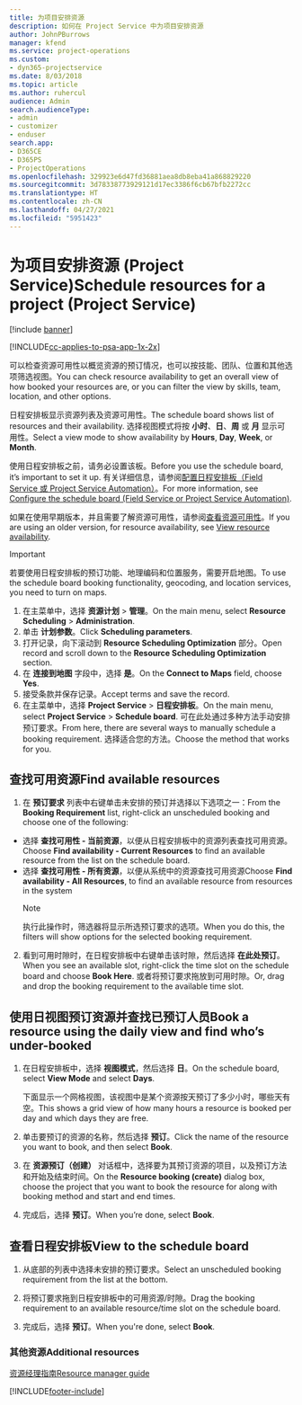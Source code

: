 ```yaml
---
title: 为项目安排资源
description: 如何在 Project Service 中为项目安排资源
author: JohnPBurrows
manager: kfend
ms.service: project-operations
ms.custom:
- dyn365-projectservice
ms.date: 8/03/2018
ms.topic: article
ms.author: ruhercul
audience: Admin
search.audienceType:
- admin
- customizer
- enduser
search.app:
- D365CE
- D365PS
- ProjectOperations
ms.openlocfilehash: 329923e6d47fd36881aea8db8eba41a868829220
ms.sourcegitcommit: 3d78338773929121d17ec3386f6cb67bfb2272cc
ms.translationtype: HT
ms.contentlocale: zh-CN
ms.lasthandoff: 04/27/2021
ms.locfileid: "5951423"
---
```

# <a name="schedule-resources-for-a-project-project-service"></a><span data-ttu-id="633ff-103">为项目安排资源 (Project Service)</span><span class="sxs-lookup"><span data-stu-id="633ff-103">Schedule resources for a project (Project Service)</span></span>

[!include [banner](../includes/psa-now-project-operations.md)]

[!INCLUDE[cc-applies-to-psa-app-1x-2x](../includes/cc-applies-to-psa-app-1x-2x.md)]

<span data-ttu-id="633ff-104">可以检查资源可用性以概览资源的预订情况，也可以按技能、团队、位置和其他选项筛选视图。</span><span class="sxs-lookup"><span data-stu-id="633ff-104">You can check resource availability to get an overall view of how booked your resources are, or you can filter the view by skills, team, location, and other options.</span></span>  
  
<span data-ttu-id="633ff-105">日程安排板显示资源列表及资源可用性。</span><span class="sxs-lookup"><span data-stu-id="633ff-105">The schedule board shows list of resources and their availability.</span></span> <span data-ttu-id="633ff-106">选择视图模式将按 **小时**、**日**、**周** 或 **月** 显示可用性。</span><span class="sxs-lookup"><span data-stu-id="633ff-106">Select a view mode to show availability by **Hours**, **Day**, **Week**, or **Month**.</span></span>  
  
<span data-ttu-id="633ff-107">使用日程安排板之前，请务必设置该板。</span><span class="sxs-lookup"><span data-stu-id="633ff-107">Before you use the schedule board, it’s important to set it up.</span></span> <span data-ttu-id="633ff-108">有关详细信息，请参阅[配置日程安排板（Field Service 或 Project Service Automation）](/dynamics365/field-service/configure-schedule-board)。</span><span class="sxs-lookup"><span data-stu-id="633ff-108">For more information, see [Configure the schedule board (Field Service or Project Service Automation)](/dynamics365/field-service/configure-schedule-board).</span></span>
  
<span data-ttu-id="633ff-109">如果在使用早期版本，并且需要了解资源可用性，请参阅[查看资源可用性](../psa/view-resource-availability.md)。</span><span class="sxs-lookup"><span data-stu-id="633ff-109">If you are using an older version, for resource availability, see [View resource availability](../psa/view-resource-availability.md).</span></span>  

> [!IMPORTANT]
>  <span data-ttu-id="633ff-110">若要使用日程安排板的预订功能、地理编码和位置服务，需要开启地图。</span><span class="sxs-lookup"><span data-stu-id="633ff-110">To use the schedule board booking functionality, geocoding, and location services, you need to turn on maps.</span></span>  
> 
> 1. <span data-ttu-id="633ff-111">在主菜单中，选择 **资源计划** > **管理**。</span><span class="sxs-lookup"><span data-stu-id="633ff-111">On the main menu, select **Resource Scheduling** > **Administration**.</span></span>  
> 2. <span data-ttu-id="633ff-112">单击 **计划参数**。</span><span class="sxs-lookup"><span data-stu-id="633ff-112">Click **Scheduling parameters**.</span></span>  
> 3. <span data-ttu-id="633ff-113">打开记录，向下滚动到 **Resource Scheduling Optimization** 部分。</span><span class="sxs-lookup"><span data-stu-id="633ff-113">Open record and scroll down to the **Resource Scheduling Optimization** section.</span></span>  
> 4. <span data-ttu-id="633ff-114">在 **连接到地图** 字段中，选择 **是**。</span><span class="sxs-lookup"><span data-stu-id="633ff-114">On the **Connect to Maps** field, choose **Yes**.</span></span>  
> 5. <span data-ttu-id="633ff-115">接受条款并保存记录。</span><span class="sxs-lookup"><span data-stu-id="633ff-115">Accept terms and save the record.</span></span>  
> 6. <span data-ttu-id="633ff-116">在主菜单中，选择 **Project Service** > **日程安排板**。</span><span class="sxs-lookup"><span data-stu-id="633ff-116">On the main menu, select **Project Service** > **Schedule board**.</span></span> <span data-ttu-id="633ff-117">可在此处通过多种方法手动安排预订要求。</span><span class="sxs-lookup"><span data-stu-id="633ff-117">From here, there are several ways to manually schedule a booking requirement.</span></span> <span data-ttu-id="633ff-118">选择适合您的方法。</span><span class="sxs-lookup"><span data-stu-id="633ff-118">Choose the method that works for you.</span></span>
  
## <a name="find-available-resources"></a><span data-ttu-id="633ff-119">查找可用资源</span><span class="sxs-lookup"><span data-stu-id="633ff-119">Find available resources</span></span>

1.  <span data-ttu-id="633ff-120">在 **预订要求** 列表中右键单击未安排的预订并选择以下选项之一：</span><span class="sxs-lookup"><span data-stu-id="633ff-120">From the **Booking Requirement** list, right-click an unscheduled booking and choose one of the following:</span></span>  
  
- <span data-ttu-id="633ff-121">选择 **查找可用性 - 当前资源**，以便从日程安排板中的资源列表查找可用资源。</span><span class="sxs-lookup"><span data-stu-id="633ff-121">Choose **Find availability - Current Resources** to find an available resource from the list on the schedule board.</span></span>  
- <span data-ttu-id="633ff-122">选择 **查找可用性 - 所有资源**，以便从系统中的资源查找可用资源</span><span class="sxs-lookup"><span data-stu-id="633ff-122">Choose **Find availability - All Resources**, to find an available resource from resources in the system</span></span>  
   > [!NOTE]
   >  <span data-ttu-id="633ff-123">执行此操作时，筛选器将显示所选预订要求的选项。</span><span class="sxs-lookup"><span data-stu-id="633ff-123">When you do this, the filters will show options for the selected booking requirement.</span></span>  
  
2. <span data-ttu-id="633ff-124">看到可用时隙时，在日程安排板中右键单击该时隙，然后选择 **在此处预订**。</span><span class="sxs-lookup"><span data-stu-id="633ff-124">When you see an available slot, right-click the time slot on the schedule board and choose **Book Here**.</span></span> <span data-ttu-id="633ff-125">或者将预订要求拖放到可用时隙。</span><span class="sxs-lookup"><span data-stu-id="633ff-125">Or, drag and drop the booking requirement to the available time slot.</span></span>  
  

## <a name="book-a-resource-using-the-daily-view-and-find-whos-under-booked"></a><span data-ttu-id="633ff-126">使用日视图预订资源并查找已预订人员</span><span class="sxs-lookup"><span data-stu-id="633ff-126">Book a resource using the daily view and find who’s under-booked</span></span>
  
1.  <span data-ttu-id="633ff-127">在日程安排板中，选择 **视图模式**，然后选择 **日**。</span><span class="sxs-lookup"><span data-stu-id="633ff-127">On the schedule board, select **View Mode** and select **Days**.</span></span>  
  
    <span data-ttu-id="633ff-128">下面显示一个网格视图，该视图中是某个资源按天预订了多少小时，哪些天有空。</span><span class="sxs-lookup"><span data-stu-id="633ff-128">This shows a grid view of how many hours a resource is booked per day and which days they are free.</span></span>  
  
2.  <span data-ttu-id="633ff-129">单击要预订的资源的名称，然后选择 **预订**。</span><span class="sxs-lookup"><span data-stu-id="633ff-129">Click the name of the resource you want to book, and then select **Book**.</span></span>  
  
3.  <span data-ttu-id="633ff-130">在 **资源预订（创建）** 对话框中，选择要为其预订资源的项目，以及预订方法和开始及结束时间。</span><span class="sxs-lookup"><span data-stu-id="633ff-130">On the **Resource booking (create)** dialog box, choose the project that you want to book the resource for along with booking method and start and end times.</span></span>  
  
4.  <span data-ttu-id="633ff-131">完成后，选择 **预订**。</span><span class="sxs-lookup"><span data-stu-id="633ff-131">When you’re done, select **Book**.</span></span>  
  
## <a name="view-to-the-schedule-board"></a><span data-ttu-id="633ff-132">查看日程安排板</span><span class="sxs-lookup"><span data-stu-id="633ff-132">View to the schedule board</span></span>
  
1.  <span data-ttu-id="633ff-133">从底部的列表中选择未安排的预订要求。</span><span class="sxs-lookup"><span data-stu-id="633ff-133">Select an unscheduled booking requirement from the list at the bottom.</span></span>  
  
2.  <span data-ttu-id="633ff-134">将预订要求拖到日程安排板中的可用资源/时隙。</span><span class="sxs-lookup"><span data-stu-id="633ff-134">Drag the booking requirement to an available resource/time slot on the schedule board.</span></span>  
  
3.  <span data-ttu-id="633ff-135">完成后，选择 **预订**。</span><span class="sxs-lookup"><span data-stu-id="633ff-135">When you're done, select **Book**.</span></span>  
  
### <a name="additional-resources"></a><span data-ttu-id="633ff-136">其他资源</span><span class="sxs-lookup"><span data-stu-id="633ff-136">Additional resources</span></span>  
 [<span data-ttu-id="633ff-137">资源经理指南</span><span class="sxs-lookup"><span data-stu-id="633ff-137">Resource manager guide</span></span>](../psa/resource-manager-guide.md)


[!INCLUDE[footer-include](../includes/footer-banner.md)]